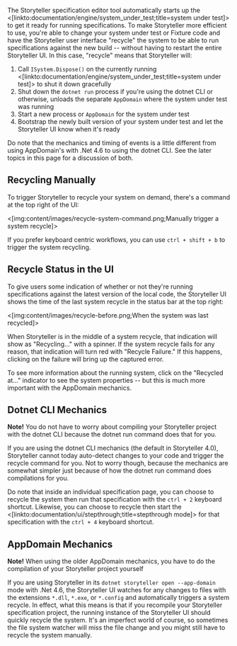 <!--title: System Under Test Lifecycle-->

The Storyteller specification editor tool automatically starts up the <[linkto:documentation/engine/system_under_test;title=system under test]> to get 
it ready for running specifications. To make Storyteller more efficient to use, you're able to change your system under test or Fixture code
and have the Storyteller user interface "recycle" the system to be able to run specifications against the new build -- without having to restart
the entire Storyteller UI. In this case, "recycle" means that Storyteller will:

1. Call `ISystem.Dispose()` on the currently running <[linkto:documentation/engine/system_under_test;title=system under test]> to shut it down
   gracefully
1. Shut down the `dotnet run` process if you're using the dotnet CLI or otherwise, unloads the separate `AppDomain` where the system under test was running
1. Start a new process or `AppDomain` for the system under test
1. Bootstrap the newly built version of your system under test and let the Storyteller UI know when it's ready

Do note that the mechanics and timing of events is a little different from using AppDomain's with .Net 4.6 to using the dotnet CLI. See the later topics
in this page for a discussion of both.


## Recycling Manually

To trigger Storyteller to recycle your system on demand, there's a command at the top right of the UI:

<[img:content/images/recycle-system-command.png;Manually trigger a system recycle]>

If you prefer keyboard centric workflows, you can use `ctrl + shift + b` to trigger the system recycling.

## Recycle Status in the UI

To give users some indication of whether or not they're running specifications against the latest version of the local code,
the Storyteller UI shows the time of the last system recycle in the status bar at the top right:

<[img:content/images/recycle-before.png;When the system was last recycled]>

When Storyteller is in the middle of a system recycle, that indication will show as "Recycling..." with a spinner. If the system recycle
fails for any reason, that indication will turn red with "Recycle Failure." If this happens, clicking on the failure will bring up the
captured error.

To see more information about the running system, click on the "Recycled at..." indicator to see the system properties -- but this is
much more important with the AppDomain mechanics.


## Dotnet CLI Mechanics

<div class="alert alert-success"><b>Note!</b> You do not have to worry about compiling your Storyteller project with the dotnet CLI 
because the dotnet run command does that for you.</div>

If you are using the dotnet CLI mechanics (the default in Storyteller 4.0), Storyteller cannot today auto-detect changes to your code
and trigger the recycle command for you. Not to worry though, because the mechanics are somewhat simpler just because of how
the dotnet run command does compilations for you.

Do note that inside an individual specification page, you can choose to recycle the system then run that specification with the
`ctrl + 2` keyboard shortcut. Likewise, you can choose to recycle then start the <[linkto:documentation/ui/stepthrough;title=stepthrough mode]> for that
specification with the `ctrl + 4` keyboard shortcut.


## AppDomain Mechanics

<div class="alert alert-warning"><b>Note!</b> When using the older AppDomain mechanics, you have to do the compilation of your Storyteller project yourself</div>

If you are using Storyteller in its `dotnet storyteller open --app-domain` mode with .Net 4.6, the Storyteller UI watches for any changes
to files with the extensions `*.dll`, `*.exe`, or `*.config` and automatically triggers a system recycle. In effect, what this means is that
if you recompile your Storyteller specification project, the running instance of the Storyteller UI should quickly recycle the system.
It's an imperfect world of course, so sometimes the file system watcher will miss the file change and you might still have to recycle 
the system manually.